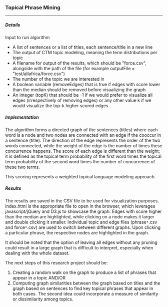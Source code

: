 ### Topical Phrase Mining
<hr>

##### Details
Input to run algorithm
* A list of sentences or a list of titles, each sentence/title in a new line
* The output of CTM topic modeling, meaning the term distributions per topic
* A filename for output of the results, which should be "force.csv", alongside with the path of the file (for example outputFile = "test/allafrica/force.csv")
* The number of the topic we are interested in
* A boolean variable (removeEdges) that is true if edges with score lower than the median should be removed before visualizing the graph
* An integer (topK) that should be -1 if we would prefer to visualize all edges (irrespectively of removing edges) or any other value k if we would visualize the top-k higher scored edges

##### Implementation
The algorithm forms a directed graph of the sentences (titles) where each word is a node and two nodes 
are connected with an edge if the cooccur in a sentence (title).
The direction of the edge represents the order of the two words connected, while the weight of the edge is the 
number of times these concurrence happens.
The score of each edge is different than the weight; it is defined as the topical term probability of the first word times the
topical term probability of the second word times the number of concurrence of these two terms.

This scoring represents a weighted topical language modeling approach.

##### Results

The results are saved in the CSV file to be used for visualization purposes.
index.html is the appropriate file to open in the browser, which leverages javascript/jQuery and D3.js to showcase the graph.
Edges with score higher than the median are highlighted, while clicking on a node makes it larger and double clicking it smaller.
Individual topic and edge files (phrase`*`.csv and force`*`.csv) are used to switch between 
different graphs. Upon clicking a particular phrase, the respective nodes are highlighted in the graph.

It should be noted that the option of leaving all edges without any pruning could result in a large graph that is difficult to interpret, especially when dealing with the whole dataset.

The next steps of this research project should be:
  1. Creating a random walk on the graph to produce a list of phrases that appear in a topic AND/OR
  2. Computing graph similarities between the graph based on titles and the graph based on sentences to find key topical phrases that appear in both cases.
The second idea could incorporate a measure of similarity or dissimilarity among topics.
